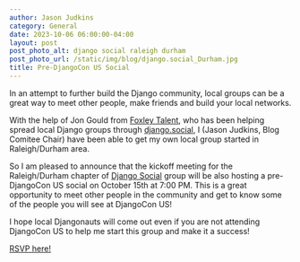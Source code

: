 ```yaml
---
author: Jason Judkins
category: General
date: 2023-10-06 06:00:00-04:00
layout: post
post_photo_alt: django social raleigh durham
post_photo_url: /static/img/blog/django.social_Durham.jpg
title: Pre-DjangoCon US Social
---
```


In an attempt to further build the Django community, local groups can be a great way to meet other people, make friends and build your local networks.

With the help of Jon Gould from [Foxley Talent](https://foxleytalent.com/), who has been helping spread local Django groups through [django.social](https://www.linkedin.com/company/djangosocial/), I (Jason Judkins, Blog Comitee Chair) have been able to get my own local group started in Raleigh/Durham area.

So I am pleased to announce that the kickoff meeting for the Raleigh/Durham chapter of [Django Social](https://www.meetup.com/djangosocial-raleighdurham/) group will be also hosting a pre-DjangoCon US social on October 15th at 7:00 PM.  This is a great opportunity to meet other people in the community and get to know some of the people you will see at DjangoCon US!

I hope local Djangonauts will come out even if you are not attending DjangoCon US to help me start this group and make it a success!

[RSVP here!](https://www.meetup.com/djangosocial-raleighdurham/events/296513501/)
